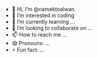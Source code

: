 - 👋 Hi, I’m @namektoalwan
- 👀 I’m interested in coding
- 🌱 I’m currently learning ...
- 💞️ I’m looking to collaborate on ...
- 📫 How to reach me ...
- 😄 Pronouns: ...
- ⚡ Fun fact: ...

<!---
namektoalwan/namektoalwan is a ✨ special ✨ repository because its `README.md` (this file) appears on your GitHub profile.
You can click the Preview link to take a look at your changes.
--->
